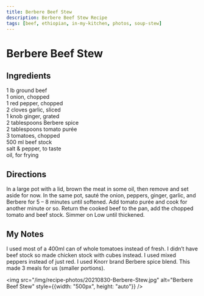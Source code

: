 ```yaml
---
title: Berbere Beef Stew
description: Berbere Beef Stew Recipe
tags: [beef, ethiopian, in-my-kitchen, photos, soup-stew]
---
```


# Berbere Beef Stew

## Ingredients
1 lb ground beef  
1 onion, chopped  
1 red pepper, chopped  
2 cloves garlic, sliced  
1 knob ginger, grated  
2 tablespoons Berbere spice  
2 tablespoons tomato purée  
3 tomatoes, chopped  
500 ml beef stock  
salt & pepper, to taste  
oil, for frying

## Directions
In a large pot with a lid, brown the meat in some oil, then remove and set aside for now. In the same pot, sauté the onion, peppers, ginger, garlic, and Berbere for 5 – 8 minutes until softened. Add tomato purée and cook for another minute or so.
Return the cooked beef to the pan, add the chopped tomato and beef stock.
Simmer on Low until thickened.

## My Notes
I used most of a 400ml can of whole tomatoes instead of fresh. I didn’t have beef stock so made chicken stock with cubes instead. I used mixed peppers instead of just red. I used Knorr brand Berbere spice blend. This made 3 meals for us (smaller portions).

<img src="/img/recipe-photos/20210830-Berbere-Stew.jpg" alt="Berbere Beef Stew" style={{width: "500px", height: "auto"}} />